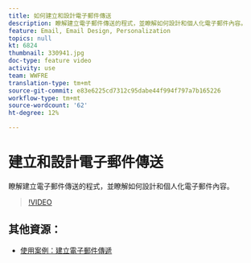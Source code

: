 ```yaml
---
title: 如何建立和設計電子郵件傳送
description: 瞭解建立電子郵件傳送的程式，並瞭解如何設計和個人化電子郵件內容。
feature: Email, Email Design, Personalization
topics: null
kt: 6824
thumbnail: 330941.jpg
doc-type: feature video
activity: use
team: WWFRE
translation-type: tm+mt
source-git-commit: e83e6225cd7312c95dabe44f994f797a7b165226
workflow-type: tm+mt
source-wordcount: '62'
ht-degree: 12%

---
```



# 建立和設計電子郵件傳送

瞭解建立電子郵件傳送的程式，並瞭解如何設計和個人化電子郵件內容。

>[!VIDEO](https://video.tv.adobe.com/v/330941?quality=12)

## 其他資源：

* [使用案例：建立電子郵件傳遞](https://experienceleague.adobe.com/docs/campaign-classic/using/designing-content/editing-html-content/use-case)
